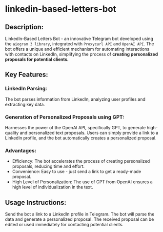 # linkedin-based-letters-bot
## Description:
LinkedIn-Based Letters Bot - an innovative Telegram bot developed using the `aiogram 3 library`, integrated with `Proxycurl API` and `OpenAI API`. The bot offers a unique and efficient mechanism for automating interactions with contacts on LinkedIn, simplifying the process of **creating personalized proposals for potential clients**.

## Key Features:

### LinkedIn Parsing:

The bot parses information from LinkedIn, analyzing user profiles and extracting key data.
### Generation of Personalized Proposals using GPT:

Harnesses the power of the OpenAI API, specifically GPT, to generate high-quality and personalized text proposals.
Users can simply provide a link to a LinkedIn profile, and the bot automatically creates a personalized proposal.
### Advantages:

- Efficiency: The bot accelerates the process of creating personalized proposals, reducing time and effort.
- Convenience: Easy to use - just send a link to get a ready-made proposal.
- High Level of Personalization: The use of GPT from OpenAI ensures a high level of individualization in the text.
## Usage Instructions:

Send the bot a link to a LinkedIn profile in Telegram.
The bot will parse the data and generate a personalized proposal.
The received proposal can be edited or used immediately for contacting potential clients.
